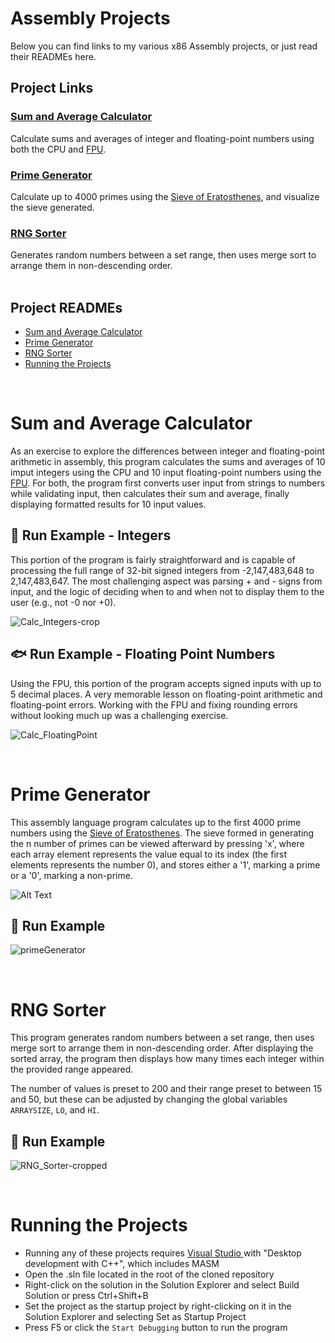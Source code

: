 # Assembly Projects
Below you can find links to my various x86 Assembly projects, or just read their READMEs here.

## Project Links

### [Sum and Average Calculator](https://github.com/flwrr/Sum-and-Average-Calculator)
Calculate sums and averages of integer and floating-point numbers using both the CPU and [FPU](https://en.wikipedia.org/wiki/Floating-point_unit).

### [Prime Generator](https://github.com/flwrr/Prime-Generator)
Calculate up to 4000 primes using the [Sieve of Eratosthenes](https://en.wikipedia.org/wiki/Sieve_of_Eratosthenes), and visualize the sieve generated.

### [RNG Sorter](https://github.com/flwrr/RNG-Sorter)
Generates random numbers between a set range, then uses merge sort to arrange them in non-descending order.<br>
<br>

## Project READMEs
- [Sum and Average Calculator](#sum-and-average-calculator-1)
- [Prime Generator](#prime-generator-1)
- [RNG Sorter](#rng-sorter-1)
- [Running the Projects](#running-the-projects)

<br>

# Sum and Average Calculator
As an exercise to explore the differences between integer and floating-point arithmetic in assembly, this program calculates the sums and averages of 10 imput integers using the CPU and 10 input floating-point numbers using the [FPU](https://en.wikipedia.org/wiki/Floating-point_unit). For both, the program first converts user input from strings to numbers while validating input, then calculates their sum and average, finally displaying formatted results for 10 input values.



## :large_orange_diamond: Run Example - Integers
This portion of the program is fairly straightforward and is capable of processing the full range of 32-bit signed integers from -2,147,483,648 to 2,147,483,647. The most challenging aspect was parsing + and - signs from input, and the logic of deciding when to and when not to display them to the user (e.g., not -0 nor +0).

![Calc_Integers-crop](https://github.com/user-attachments/assets/0f27d696-5ed5-4d83-8f13-b2df10b30e05)


## :fish: Run Example - Floating Point Numbers
Using the FPU, this portion of the program accepts signed inputs with up to 5 decimal places. A very memorable lesson on floating-point arithmetic and floating-point errors. Working with the FPU and fixing rounding errors without looking much up was a challenging exercise.

![Calc_FloatingPoint](https://github.com/user-attachments/assets/0888abb5-ab1b-4897-adca-8d8afcbe87e8)

<br>

# Prime Generator
This assembly language program calculates up to the first 4000 prime numbers using the [Sieve of Eratosthenes](https://en.wikipedia.org/wiki/Sieve_of_Eratosthenes). The sieve formed in generating the n number of primes can be viewed afterward by pressing 'x', where each array element represents the value equal to its index (the first elements represents the number 0), and stores either a '1', marking a prime or a '0', marking a non-prime.


![Alt Text](https://upload.wikimedia.org/wikipedia/commons/b/b9/Sieve_of_Eratosthenes_animation.gif)
## :large_orange_diamond: Run Example

![primeGenerator](https://github.com/user-attachments/assets/90deabd3-11da-4c38-952f-174cc011ca63)

<br>

# RNG Sorter
This program generates random numbers between a set range, then uses merge sort to arrange them in non-descending order. After displaying the sorted array, the program then displays how many times each integer within the provided range appeared.

The number of values is preset to 200 and their range preset to between 15 and 50, but these can be adjusted by changing the global variables `ARRAYSIZE`, `LO`, and `HI`.

## :large_orange_diamond: Run Example
![RNG_Sorter-cropped](https://github.com/user-attachments/assets/7514edac-5b3b-46de-af69-e0d00d61402d)



<br>

# Running the Projects
  - Running any of these projects requires [Visual Studio ](https://visualstudio.microsoft.com/) with "Desktop development with C++", which includes MASM
  - Open the .sln file located in the root of the cloned repository
  - Right-click on the solution in the Solution Explorer and select Build Solution or press Ctrl+Shift+B
  - Set the project as the startup project by right-clicking on it in the Solution Explorer and selecting Set as Startup Project
  - Press F5 or click the `Start Debugging` button to run the program
